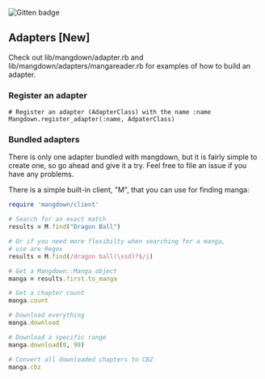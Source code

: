 ![Gitten badge](http://gittens.r15.railsrumble.com//badge/jphager2/mangdown)

## Adapters [New]
Check out lib/mangdown/adapter.rb and lib/mangdown/adapters/mangareader.rb for examples of how to build an adapter.

### Register an adapter

```
# Register an adapter (AdapterClass) with the name :name
Mangdown.register_adapter(:name, AdpaterClass)
```

### Bundled adapters
There is only one adapter bundled with mangdown, but it is fairly simple to create one, so go ahead and give it a try. Feel free to file an issue if you have any problems.

There is a simple built-in client, "M", that you can use for finding manga:

```ruby
require 'mangdown/client'

# Search for an exact match
results = M.find("Dragon Ball")

# Or if you need more flexibilty when searching for a manga, 
# use are Regex
results = M.find(/dragon ball(\ssd)?$/i)

# Get a Mangdown::Manga object
manga = results.first.to_manga

# Get a chapter count
manga.count

# Download everything
manga.download

# Download a specific range 
manga.download(0, 99)

# Convert all downloaded chapters to CBZ
manga.cbz

```
